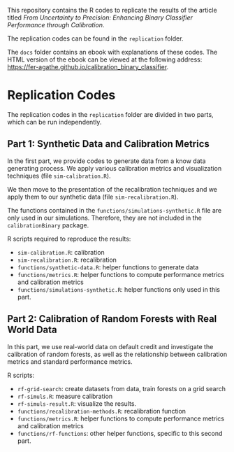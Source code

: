 This repository contains the R codes to replicate the results of the article titled _From Uncertainty to Precision: Enhancing Binary Classifier Performance through Calibration_.

The replication codes can be found in the `replication` folder.

The `docs` folder contains an ebook with explanations of these codes. The HTML version of the ebook can be viewed at the following address: <https://fer-agathe.github.io/calibration_binary_classifier>.

# Replication Codes

The replication codes in the `replication` folder are divided in two parts, which can be run independently.

## Part 1: Synthetic Data and Calibration Metrics

In the first part, we provide codes to generate data from a know data generating process. We apply various calibration metrics and visualization techniques (file `sim-calibration.R`).

We then move to the presentation of the recalibration techniques and we apply them to our synthetic data (file `sim-recalibration.R`).

The functions contained in the `functions/simulations-synthetic.R` file are only used in our simulations. Therefore, they are not included in the `calibrationBinary` package.

R scripts required to reproduce the results:

- `sim-calibration.R`: calibration
- `sim-recalibration.R`: recalibration
- `functions/synthetic-data.R`: helper functions to generate data
- `functions/metrics.R`: helper functions to compute performance metrics and calibration metrics
- `functions/simulations-synthetic.R`: helper functions only used in this part.


## Part 2: Calibration of Random Forests with Real World Data

In this part, we use real-world data on default credit and investigate the calibration of random forests, as well as the relationship between calibration metrics and standard performance metrics.

R scripts:

- `rf-grid-search`: create datasets from data, train forests on a grid search
- `rf-simuls.R`: measure calibration
- `rf-simuls-result.R`: visualize the results.
- `functions/recalibration-methods.R`: recalibration function
- `functions/metrics.R`: helper functions to compute performance metrics and calibration metrics
- `functions/rf-functions`: other helper functions, specific to this second part.
